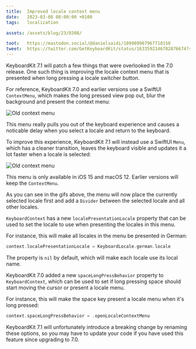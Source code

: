 ```yaml
---
title:  Improved locale context menu
date:   2023-03-08 08:00:00 +0100
tags:   localization

assets: /assets/blog/23/0308/

toot:   https://mastodon.social/@danielsaidi/109989967967718150
tweet:  https://twitter.com/GetKeyboardKit/status/1633592146702876674?s=20
---
```


KeyboardKit 7.1 will patch a few things that were overlooked in the 7.0 release. One such thing is improving the locale context menu that is presented when long pressing a locale switcher button.

For reference, KeyboardKit 7.0 and earlier versions use a SwiftUI `ContextMenu`, which makes the long pressed view pop out, blur the background and present the context menu:

![Old context menu]({{page.assets}}1_old.gif)

This menu really pulls you out of the keyboard experience and causes a noticable delay when you select a locale and return to the keyboard.

To improve this experience, KeyboardKit 7.1 will instead use a SwiftUI `Menu`, which has a cleaner transition, leaves the keyboard visible and updates it a lot faster when a locale is selected:

![Old context menu]({{page.assets}}2_new.gif)

This menu is only available in iOS 15 and macOS 12. Earlier versions will keep the `ContextMenu`.

As you can see in the gifs above, the menu will now place the currently selected locale first and add a `Divider` between the selected locale and all other locales.

`KeyboardContext` has a new `localePresentationLocale` property that can be used to set the locale to use when presenting the locales in this menu. 

For instance, this will make all locales in the menu be presented in German:

```swift
context.localePresentationLocale = KeyboardLocale.german.locale
```

The property is `nil` by default, which will make each locale use its local name.

KeyboardKit 7.0 added a new `spaceLongPressBehavior` property to `KeyboardContext`, which can be used to set if long pressing space should start moving the cursor or present a locale menu.

For instance, this will make the space key present a locale menu when it's long pressed:

```swift
context.spaceLongPressBehavior = .openLocaleContextMenu
```

KeyboardKit 7.1 will unfortunately introduce a breaking change by renaming these options, so you may have to update your code if you have used this feature since upgrading to 7.0.